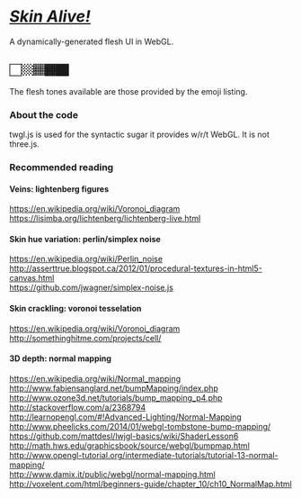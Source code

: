 # [*Skin Alive!*](http://urlysses.com/skin-alive/)
A dynamically-generated flesh UI in WebGL.

## 🏻🏼🏽🏾🏿
The flesh tones available are those provided by the emoji listing.

### About the code
twgl.js is used for the syntactic sugar it provides w/r/t WebGL. It is not three.js.

### Recommended reading
#### Veins: lightenberg figures
https://en.wikipedia.org/wiki/Voronoi_diagram  
https://lisimba.org/lichtenberg/lichtenberg-live.html

#### Skin hue variation: perlin/simplex noise
https://en.wikipedia.org/wiki/Perlin_noise  
http://asserttrue.blogspot.ca/2012/01/procedural-textures-in-html5-canvas.html  
https://github.com/jwagner/simplex-noise.js

#### Skin crackling: voronoi tesselation
https://en.wikipedia.org/wiki/Voronoi_diagram  
http://somethinghitme.com/projects/cell/

#### 3D depth: normal mapping
https://en.wikipedia.org/wiki/Normal_mapping  
http://www.fabiensanglard.net/bumpMapping/index.php  
http://www.ozone3d.net/tutorials/bump_mapping_p4.php  
http://stackoverflow.com/a/2368794  
http://learnopengl.com/#!Advanced-Lighting/Normal-Mapping  
http://www.pheelicks.com/2014/01/webgl-tombstone-bump-mapping/  
https://github.com/mattdesl/lwjgl-basics/wiki/ShaderLesson6  
http://math.hws.edu/graphicsbook/source/webgl/bumpmap.html  
http://www.opengl-tutorial.org/intermediate-tutorials/tutorial-13-normal-mapping/  
http://www.damix.it/public/webgl/normal-mapping.html  
http://voxelent.com/html/beginners-guide/chapter_10/ch10_NormalMap.html
